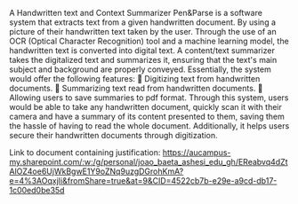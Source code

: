 A Handwritten text and Context Summarizer Pen&Parse is a software system that extracts text from a given handwritten document. By using a picture of their handwritten text taken by the user. Through the use of an OCR (Optical Character Recognition) tool and a machine learning model, the handwritten text is converted into digital text. A content/text summarizer takes the digitalized text and summarizes it, ensuring that the text's main subject and background are properly conveyed. Essentially, the system would offer the following features:  Digitizing text from handwritten documents.  Summarizing text read from handwritten documents.  Allowing users to save summaries to pdf format. Through this system, users would be able to take any handwritten document, quickly scan it with their camera and have a summary of its content presented to them, saving them the hassle of having to read the whole document. Additionally, it helps users secure their handwritten documents through digitization.

Link to document containing justification: 
https://aucampus-my.sharepoint.com/:w:/g/personal/joao_baeta_ashesi_edu_gh/EReabvq4dZtAlOZ4oe6UjWkBgwE1Y9oZNq9uzgDGrohKmA?e=4%3AOqxjIi&fromShare=true&at=9&CID=4522cb7b-e29e-a9cd-db17-1c00ed0be35d
